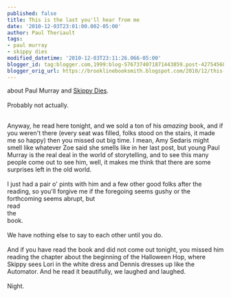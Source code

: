 ```yaml
---
published: false
title: This is the last you'll hear from me
date: '2010-12-03T23:01:00.002-05:00'
author: Paul Theriault
tags:
- paul murray
- skippy dies
modified_datetime: '2010-12-03T23:11:26.066-05:00'
blogger_id: tag:blogger.com,1999:blog-5767374071871443859.post-4275456897514062042
blogger_orig_url: https://brooklinebooksmith.blogspot.com/2010/12/this-is-last-youll-hear-from-me.html
---
```


about Paul Murray and <a href="https://www.brooklinebooksmith-shop.com/book/9780865479432">Skippy Dies</a>.<br /><br />Probably not actually.<span class="Apple-tab-span" style="white-space:pre"> </span><div><span class="Apple-tab-span" style="white-space:pre"><br /></span></div><div><span class="Apple-tab-span" style="white-space:pre">A</span>nyway, he read here tonight, and we sold a ton of his <i>amazing </i>book, and if you weren't there (every seat was filled, folks stood on the stairs, it made me so happy) then you missed out big time.  I mean, Amy Sedaris might smell like whatever Zoe said she smells like in her last post, but young Paul Murray is the real deal in the world of storytelling, and to see this many people come out to see him, well, it makes me think that there are some surprises left in the old world.<br /><br />I just had a pair o' pints with him and a few other good folks after the reading, so you'll forgive me if the foregoing seems gushy or the forthcoming seems abrupt, but<br />read<br />the<br />book.<br /><br />We have nothing else to say to each other until you do.<br /><br />And if you have read the book and did not come out tonight, you missed him reading the chapter about the beginning of the Halloween Hop, where Skippy sees Lori in the white dress and Dennis dresses up like the Automator.  And he read it beautifully, we laughed and laughed.<br /><br />Night.</div>
